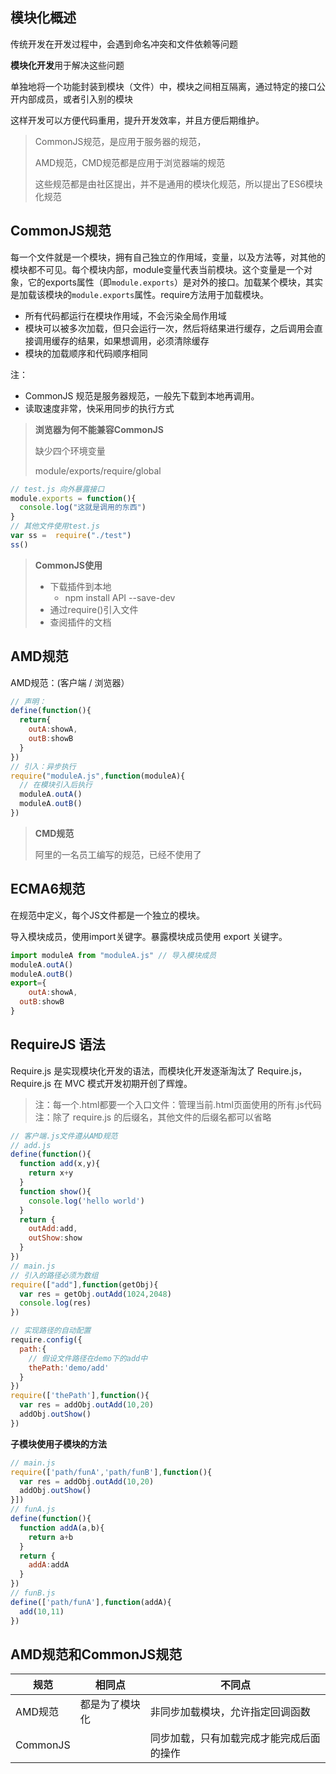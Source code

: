 ## 模块化概述

传统开发在开发过程中，会遇到命名冲突和文件依赖等问题

**模块化开发**用于解决这些问题

单独地将一个功能封装到模块（文件）中，模块之间相互隔离，通过特定的接口公开内部成员，或者引入别的模块

这样开发可以方便代码重用，提升开发效率，并且方便后期维护。

> CommonJS规范，是应用于服务器的规范，
>
> AMD规范，CMD规范都是应用于浏览器端的规范
>
> 这些规范都是由社区提出，并不是通用的模块化规范，所以提出了ES6模块化规范

## CommonJS规范

每一个文件就是一个模块，拥有自己独立的作用域，变量，以及方法等，对其他的模块都不可见。每个模块内部，module变量代表当前模块。这个变量是一个对象，它的exports属性（即`module.exports`）是对外的接口。加载某个模块，其实是加载该模块的`module.exports`属性。require方法用于加载模块。

- 所有代码都运行在模块作用域，不会污染全局作用域
- 模块可以被多次加载，但只会运行一次，然后将结果进行缓存，之后调用会直接调用缓存的结果，如果想调用，必须清除缓存
- 模块的加载顺序和代码顺序相同

注：

- CommonJS 规范是服务器规范，一般先下载到本地再调用。
- 读取速度非常，快采用同步的执行方式

> **浏览器为何不能兼容CommonJS**
>
> 缺少四个环境变量
>
> module/exports/require/global

```js
// test.js 向外暴露接口
module.exports = function(){
  console.log("这就是调用的东西")
}
// 其他文件使用test.js
var ss =  require("./test")
ss()
```

> **CommonJS使用**
>
> - 下载插件到本地
>   - npm install API --save-dev
> - 通过require()引入文件
> - 查阅插件的文档

## AMD规范

AMD规范：(客户端 / 浏览器）

```js
// 声明：
define(function(){
  return{
    outA:showA,
    outB:showB
  }
})
// 引入：异步执行
require("moduleA.js",function(moduleA){
  // 在模块引入后执行
  moduleA.outA()
  moduleA.outB()
})
```

> **CMD规范**
>
> 阿里的一名员工编写的规范，已经不使用了

## ECMA6规范

在规范中定义，每个JS文件都是一个独立的模块。

导入模块成员，使用import关键字。暴露模块成员使用 export 关键字。

```js
import moduleA from "moduleA.js" // 导入模块成员
moduleA.outA()
moduleA.outB()
export={
	outA:showA,
  outB:showB
}
```

## RequireJS 语法

Require.js 是实现模块化开发的语法，而模块化开发逐渐淘汰了 Require.js，Require.js 在 MVC 模式开发初期开创了辉煌。

> 注：每一个.html都要一个入口文件：管理当前.html页面使用的所有.js代码
> 注：除了 require.js 的后缀名，其他文件的后缀名都可以省略

```js
// 客户端.js文件遵从AMD规范
// add.js
define(function(){
  function add(x,y){
    return x+y
  }
  function show(){
    console.log('hello world')
  }
  return {
    outAdd:add,
    outShow:show
  }
})
// main.js
// 引入的路径必须为数组
require(["add"],function(getObj){
  var res = getObj.outAdd(1024,2048)
  console.log(res)
})
```

```js
// 实现路径的自动配置
require.config({
  path:{
    // 假设文件路径在demo下的add中
    thePath:'demo/add'
  }
})
require(['thePath'],function(){
  var res = addObj.outAdd(10,20)
  addObj.outShow()
})
```

**子模块使用子模块的方法**

```js
// main.js
require(['path/funA','path/funB'],function(){
  var res = addObj.outAdd(10,20)
  addObj.outShow()
}])
// funA.js
define(function(){
  function addA(a,b){
    return a+b
  }
  return {
    addA:addA
  }
})
// funB.js
define(['path/funA'],function(addA){
  add(10,11)
})
```

## AMD规范和CommonJS规范

| 规范     | 相同点         | 不同点                                   |
| -------- | -------------- | ---------------------------------------- |
| AMD规范  | 都是为了模块化 | 非同步加载模块，允许指定回调函数         |
| CommonJS |                | 同步加载，只有加载完成才能完成后面的操作 |

